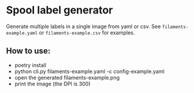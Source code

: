 Spool label generator
=

Generate multiple labels in a single image from yaml or csv. See `filaments-example.yaml` or `filaments-example.csv` for
examples.

How to use:
-

- poetry install
- python cli.py filaments-example.yaml -c config-example.yaml
- open the generated filaments-example.png
- print the image (the DPI is 300)
